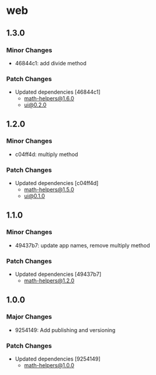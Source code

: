 # web

## 1.3.0

### Minor Changes

- 46844c1: add divide method

### Patch Changes

- Updated dependencies [46844c1]
  - math-helpers@1.6.0
  - ui@0.2.0

## 1.2.0

### Minor Changes

- c04ff4d: multiply method

### Patch Changes

- Updated dependencies [c04ff4d]
  - math-helpers@1.5.0
  - ui@0.1.0

## 1.1.0

### Minor Changes

- 49437b7: update app names, remove multiply method

### Patch Changes

- Updated dependencies [49437b7]
  - math-helpers@1.2.0

## 1.0.0

### Major Changes

- 9254149: Add publishing and versioning

### Patch Changes

- Updated dependencies [9254149]
  - math-helpers@1.0.0
